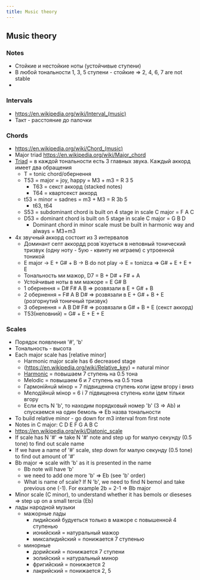 ```yaml
---
title: Music theory
---
```


## Music theory

### Notes
* Стойкие и нестойкие ноты (устойчивые ступени)
* В любой тональности 1, 3, 5 ступени - стойкие => 2, 4, 6, 7 are not stable
* 

### Intervals
* https://en.wikipedia.org/wiki/Interval_(music)
* Такт - расстояние до палочки

### Chords
* https://en.wikipedia.org/wiki/Chord_(music)
* Major triad https://en.wikipedia.org/wiki/Major_chord
* [Triad](https://en.wikipedia.org/wiki/Triad_(music)) = в каждой тональности есть 3 главных звука. Каждый аккорд имеет два обращения
  * T = tonic chord/обернення  
  * T53 = major = joy, happy = M3 + m3 = R 3 5
    * T63 = секст аккорд (stacked notes)
    * T64 = квартсекст аккорд 
  * t53 = minor = sadnes = m3 + M3 = R 3b 5
    * t63, t64
  * S53 = subdominant chord is built on 4 stage in scale C major = F A C
  * D53 = dominant chord is built on 5 stage in scale C major = G B D
    * Dominant chord in minor scale must be built in harmonic way and always = M3+m3 
* 4х звучный аккорд состоит из 3 интервалов
  * Доминант септ аккордд розв`язуеться в неповный тонический тризвук (одну ноту - 5ую - квинту не играем) с утроенной тоникой
  * E major -> E + G# + B -> B do not play -> E = tonizca => G# + E + E + E
  * Тональность ми мажор, D7 = B + D# + F# + A
  * Устойчивые ноты в ми мажоре = E G# B
  * 1 обернення = D# F# A B => розвязали в E  + G# + B
  * 2 обернення = F# A B D# => розвязали в E  + G# + B + E (розгорнутий тоничный тризвук)
  * 3 обернення = A B D# F# => розвязали в G# + B  + E     (секст аккорд)
  * T53(неповний) = G# + E + E + E
  
### Scales
* Порядок появления '#', 'b'
* Тональность - высота
* Each major scale has [relative minor]
  * Harmonic major scale has 6 decreased stage
  * (https://en.wikipedia.org/wiki/Relative_key) = natural minor
  * [Harmonic](https://en.wikipedia.org/wiki/Harmonic_minor_scale) = повышаем 7 ступень на 0.5 тона
  * Melodic = повышаем 6 и 7 ступень на 0.5 тона
  * Гармонiйнuй мiнор = 7 пiдвищенна ступень коли iдем вгору i вниз
  * Мелодiйнuй  мiнор = 6 i 7 пiдвищенна ступень коли iдем тiльки вгору
  * Если есть N 'b', то находим порядковый номер 'b' (3 => Ab) и спускаемся на один бемоль => Eb назва тональности
* To build relative minor - go down for m3 interval from first note
* Notes in C major:	C	 	D	 	E	 	F	 	G	 	A	 	B	 	C
* https://en.wikipedia.org/wiki/Diatonic_scale
* If scale has N '#' => take N '#' note and step up for малую секунду (0.5 tone) to find out scale name
* If we have a name of '#' scale, step down for малую секунду (0.5 tone) to find out amount of '#'
* Bb major => scale with 'b' as it is presented in the name
  * Bb note will have 'b'
  * we need to add one more 'b' => Eb (see 'b' order)
  * What is name of scale? If N 'b', we need to find N bemol and take previous one (-1). For example 2b = 2-1 => Bb major
* Minor scale (C minor), to understand whether it has bemols or dieseses => step up on a small tercia (Eb) 
* лады народной музыки
  * мажорные лады 
    * лидийский будуеться только в мажоре с повышенной 4 ступенью
    * ионийский = натуральный мажор
    * миксалидийский = понижается 7 ступенью
  * минорные
    * дорийский = понижается 7 ступени
    * эолийский = натуральный минор
    * фригийский = понижается 2
    * лакрийский = понижается 2, 5
